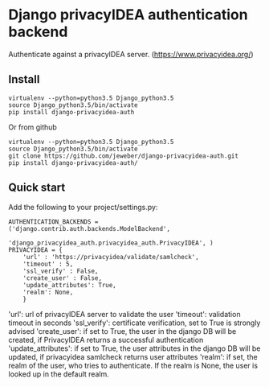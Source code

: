 Django privacyIDEA authentication backend
=========================================

Authenticate against a privacyIDEA server. (https://www.privacyidea.org/)

Install
-------

    virtualenv --python=python3.5 Django_python3.5
    source Django_python3.5/bin/activate
    pip install django-privacyidea-auth

Or from github

    virtualenv --python=python3.5 Django_python3.5
    source Django_python3.5/bin/activate
    git clone https://github.com/jeweber/django-privacyidea-auth.git
    pip install django-privacyidea-auth/


Quick start
-----------

Add the following to your project/settings.py:

    AUTHENTICATION_BACKENDS =  ('django.contrib.auth.backends.ModelBackend',
                                'django_privacyidea_auth.privacyidea_auth.PrivacyIDEA', )
    PRIVACYIDEA = {
        'url' : 'https://privacyidea/validate/samlcheck',
        'timeout' : 5,
        'ssl_verify' : False,
        'create_user' : False,
        'update_attributes': True,
        'realm': None,
        }

'url': url of privacyIDEA server to validate the user
'timeout': validation timeout in seconds
'ssl_verify': certificate verification, set to True is strongly advised
'create_user': if set to True, the user in the django DB will be created, if PrivacyIDEA returns a successful authentication
'update_attributes': if set to True, the user attributes in the django DB will be updated, if privacyidea samlcheck returns user attributes
'realm': if set, the realm of the user, who tries to authenticate. If the realm is None, the user is looked up in the default realm.
